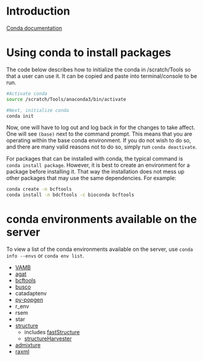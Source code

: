 # Introduction

[Conda documentation](https://conda.io/projects/conda/en/latest/user-guide/index.html)

# Using conda to install packages

The code below describes how to initialize the conda in /scratch/Tools so that a user can use it. It can be copied and paste into terminal/console to be run.

```bash
#Activate conda
source /scratch/Tools/anaconda3/bin/activate

#Next, initialize conda
conda init
```

Now, one will have to log out and log back in for the changes to take affect. One will see `(base)` next to the command prompt. This means that you are operating within the base conda environment. If you do not wish to do so, and there are many valid reasons not to do so, simply run `conda deactivate`.

For packages that can be installed with conda, the typical command is `conda install package`. However, it is best to create an environment for a package before installing it. That way the installation does not mess up other packages that may use the same dependencies. For example:

```bash
conda create -n bcftools
conda install -n bdcftools -c bioconda bcftools
```

# conda environments available on the server

To view a list of the conda environments available on the server, use `conda info --envs` or `conda env list`.

- [VAMB](https://github.com/RasmussenLab/vamb)
- [agat](https://github.com/NBISweden/AGAT)
- [bcftools](https://samtools.github.io/bcftools/bcftools.html)
- [busco](https://busco.ezlab.org/)
- catadaptenv
- [py-popgen](https://pypi.org/project/py-popgen/)
- r_env
- rsem
- star
- [structure](https://web.stanford.edu/group/pritchardlab/structure.html)
  - includes [fastStructure](https://github.com/rajanil/fastStructure)
  - [structureHarvester](http://alumni.soe.ucsc.edu/~dearl/software/structureHarvester/)
- [admixture](https://dalexander.github.io/admixture/index.html)
- [raxml](https://github.com/stamatak/standard-RAxML)
